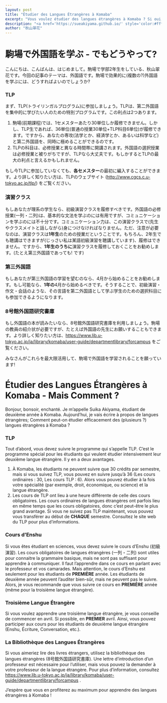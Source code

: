 ```yaml
---
layout: post
title: "Étudier des Langues Étrangères à Komaba"
excerpt: "Vous voulez étudier des langues étrangères à Komaba ? Si oui, il y a quelques conseils."
description: "<a href='https://sueakiyama.github.io/' style='color:#ffffff'><u>Le Site Web de Suika Akiyama</u></a>"
author: "秋山翠花"
---
```


# 駒場で外国語を学ぶ - でもどうやって?

こんにちは、こんばんは、はじめまして。駒場で学部2年生をしている、秋山翠花です。今回の記事のテーマは、外国語です。駒場で効果的に(複数の?)外国語を学ぶには、どうすればよいのでしょうか?

### TLP
まず、TLP(トライリンガルプログラム)に参加しましょう。TLPは、第二外国語を集中的に学びたい人のための特別プログラムです。この利点は2つあります。
1. 駒場(前期課程)では、1セメスターあたり30単位しか履修できません。しかし、TLP生であれば、36単位(普通の授業30単位+TLP科目6単位)が履修できます。ですから、あなたの専攻(法学とか、経済学とか、あるいは科学など)と第二外国語を、同時に極めることができるのです。
2. TLPの科目は、必修授業と異なる時間帯に開講されます。外国語の選択授業は必修授業と被りがちですが、TLPなら大丈夫です。もしかするとTLPの最大の利点と言えるかもしれません。

もし今TLPに参加していなくても、**各セメスター**の最初に編入することができます。より詳しく知りたい方は、TLPのウェブサイト (http://www.cgcs.c.u-tokyo.ac.jp/tlp/) をご覧ください。

### 演習クラス
もしあなたが理系の学生なら、初級演習クラスを履修すべきです。外国語の必修授業(一列・二列)は、基本的な文法を学ぶのには有用ですが、コミュニケーションを学ぶのには不十分です。コミュニケーション力は、この演習クラスで(先生やクラスメイトと話しながら)身につけなければなりません。ただ、注意が必要なのは、演習クラスは**1年生**のための授業だということです。もちろん、2年生でも聴講はできますが(じっさい私は某語初級演習を聴講しています)、履修はできません。ですから、**1年生のうちに**演習クラスを履修しておくことをお勧めします。(たとえ第三外国語であっても! です)

### 第三外国語
もしあなたが第三外国語の学習を望むのなら、4月から始めることをお勧めします。もし可能なら、**1年の**4月から始めるべきです。そうすることで、初級演習・作文・会話のような、その言語を第二外国語として学ぶ学生のための選択科目にも参加できるようになります。

### 8号館外国語研究書庫
もし外国語の本が読みたいなら、8号館外国語研究書庫を利用しましょう。駒場の教員の紹介状が必要ですが、たとえば外国語の先生にお願いすることもできます。より詳しく知りたい方は、https://www.lib.u-tokyo.ac.jp/ja/library/komaba/user-guide/departmentlibrary/forcampus をご覧ください。

みなさんがこれらを最大限活用して、駒場で外国語を学習されることを願っています!

# Étudier des Langues Étrangères à Komaba - Mais Comment ?

Bonjour, bonsoir, enchanté. Je m’appelle Suika Akiyama, étudiant de deuxième année à Komaba. Aujourd’hui, je vais écrire à propos de langues étrangères; Comment peut-on étudier efficacement des (plusieurs ?) langues étrangères à Komaba ?

###	TLP
Tout d’abord, vous devez suivre le programme qui s’appelle TLP. C’est le programme spécial pour les étudiants qui veulent étudier intensivement leur deuxième langue étrangère. Il y en a deux avantages.
1.	À Komaba, les étudiants ne peuvent suivre que 30 crédits par semestre, mais si vous suivez TLP, vous pouvez en suivre jusqu’à 36 (Les cours ordinaires : 30, Les cours TLP : 6). Alors vous pouvez étudier à la fois votre spécialité (par exemple, droit, économique, ou science) et la langue étrangère.
2.	Les cours de TLP ont lieu à une heure différente de celle des cours obligatoires. Les cours ordinaires de langues étrangères ont parfois lieu en même temps que les cours obligatoires, donc c’est peut-être le plus grand avantage.
Si vous ne suivez pas TLP maintenant, vous pouvez vous transférer au début de **CHAQUE** semestre. Consultez le site web du TLP pour plus d’informations.

###	Cours d’Enshu
Si vous êtes étudiant en sciences, vous devez suivre le cours d’Enshu (初級演習). Les cours obligatoires de langues étrangères (一列・二列) sont utiles pour connaitre la grammaire basique, mais ne sont pas suffisant pour apprendre à communiquer. Il faut l’apprendre dans ce cours en parlant avec le professeur et vos camarades. Mais attention, le cours d’Enshu est seulement pour les étudiants de **PREMIÈRE** année. Les étudiants de deuxième année peuvent l’auditer bien-sûr, mais ne peuvent pas le suivre. Alors, je vous recommande que vous suivre ce cours en **PREMIÈRE** année (même pour la troisième langue étrangère).

###	Troisième Langue Étrangère
Si vous voulez apprendre une troisième langue étrangère, je vous conseille de commencer en avril. Si possible, en **PREMIER** avril. Ainsi, vous pouvez participer aux cours pour les étudiants de deuxième langue étrangère (Enshu, Écriture, Conversation, etc.).

###	La Bibliothèque des Langues Étrangères
Si vous aimeriez lire des livres étrangers, utilisez la bibliothèque des langues étrangères (8号館外国語研究書庫). Une lettre d’introduction d’un professeur est nécessaire pour l’utiliser, mais vous pouvez la demander à votre professeur de la langue étrangère. Pour plus d’information, consultez https://www.lib.u-tokyo.ac.jp/ja/library/komaba/user-guide/departmentlibrary/forcampus .

J’espère que vous en profiterez au maximum pour apprendre des langues étrangères à Komaba !
